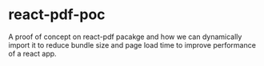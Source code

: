 # react-pdf-poc
 A proof of concept on react-pdf pacakge and how we can dynamically import it to reduce bundle size and page load time to improve performance of a react app.
